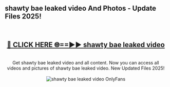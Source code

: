 <h2>shawty bae leaked video And Photos - Update Files 2025!</h2>
<br>
<div align="center">
<h2><a href="https://betterlinks.top/A2PfLJ" rel="nofollow">🔴 CLICK HERE 🌐==►► shawty bae leaked video</a></h2>
<br>
Get shawty bae leaked video and all content. Now you can access all videos and pictures of shawty bae leaked video. New Updated Files 2025!
<br>
<br>
<a href="https://betterlinks.top/A2PfLJ" rel="nofollow" data-target="animated-image.originalLink"><img src="https://i.imgur.com/dJHk4Zq.gif" alt="shawty bae leaked video OnlyFans" style="max-width: 100%; display: inline-block;" data-target="animated-image.originalImage"></a>
</div>
<br>